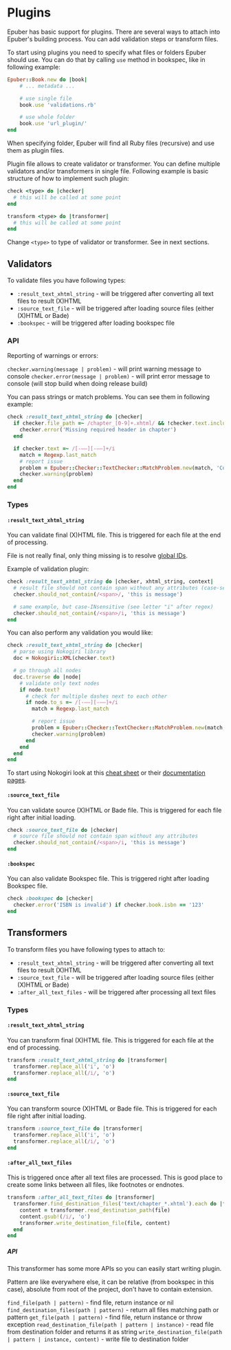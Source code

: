# Plugins

Epuber has basic support for plugins. There are several ways to attach into Epuber's building process. You can add
validation steps or transform files.

To start using plugins you need to specify what files or folders Epuber should use. You can do that by calling `use`
method in bookspec, like in following example:

```ruby
Epuber::Book.new do |book|
    # ... metadata ...

    # use single file
    book.use 'validations.rb'

    # use whole folder
    book.use 'url_plugin/'
end
```

When specifying folder, Epuber will find all Ruby files (recursive) and use them as plugin files.

Plugin file allows to create validator or transformer. You can define multiple validators and/or transformers in single
file. Following example is basic structure of how to implement such plugin:

```ruby
check <type> do |checker|
  # this will be called at some point
end

transform <type> do |transformer|
  # this will be called at some point
end
```

Change `<type>` to type of validator or transformer. See in next sections.


## Validators

To validate files you have following types:

- `:result_text_xhtml_string` - will be triggered after converting all text files to result (X)HTML
- `:source_text_file` - will be triggered after loading source files (either (X)HTML or Bade)
- `:bookspec` - will be triggered after loading bookspec file

### API

Reporting of warnings or errors:

`checker.warning(message | problem)` - will print warning message to console
`checker.error(message | problem)` - will print error message to console (will stop build when doing release build)

You can pass strings or match problems. You can see them in following example:

```ruby
check :result_text_xhtml_string do |checker|
  if checker.file_path =~ /chapter_[0-9]+.xhtml/ && !checker.text.include?('<h1')
    checker.error('Missing required header in chapter')
  end

  if checker.text =~ /[-–—][-–—]+/i
    match = Regexp.last_match
    # report issue
    problem = Epuber::Checker::TextChecker::MatchProblem.new(match, 'Contains redundant dashes', checker.file_path)
    checker.warning(problem)
  end
end
```

### Types

#### `:result_text_xhtml_string`

You can validate final (X)HTML file. This is triggered for each file at the end of processing.

File is not really final, only thing missing is to resolve [global IDs](./usage.md#global-ids).

Example of validation plugin:

```ruby
check :result_text_xhtml_string do |checker, xhtml_string, context|
  # result file should not contain span without any attributes (case-sensitive)
  checker.should_not_contain(/<span>/, 'this is message')

  # same example, but case-INsensitive (see letter "i" after regex)
  checker.should_not_contain(/<span>/i, 'this is message')
end
```

You can also perform any validation you would like:

```ruby
check :result_text_xhtml_string do |checker|
  # parse using Nokogiri library
  doc = Nokogiri::XML(checker.text)

  # go through all nodes
  doc.traverse do |node|
    # validate only text nodes
    if node.text?
      # check for multiple dashes next to each other
      if node.to_s =~ /[-–—][-–—]+/i
        match = Regexp.last_match

        # report issue
        problem = Epuber::Checker::TextChecker::MatchProblem.new(match, 'Contains redundant dashes', checker.file_path)
        checker.warning(problem)
      end
    end
  end
end
```

To start using Nokogiri look at this [cheat sheet](https://gist.github.com/carolineartz/10276637) or their [documentation pages](https://nokogiri.org/index.html).

#### `:source_text_file`

You can validate source (X)HTML or Bade file. This is triggered for each file right after initial loading.

```ruby
check :source_text_file do |checker|
  # source file should not contain span without any attributes
  checker.should_not_contain(/<span>/i, 'this is message')
end
```

#### `:bookspec`

You can also validate Bookspec file. This is triggered right after loading Bookspec file.

```ruby
check :bookspec do |checker|
  checker.error('ISBN is invalid') if checker.book.isbn == '123'
end
```


## Transformers

To transform files you have following types to attach to:

- `:result_text_xhtml_string` - will be triggered after converting all text files to result (X)HTML
- `:source_text_file` - will be triggered after loading source files (either (X)HTML or Bade)
- `:after_all_text_files` - will be triggered after processing all text files

### Types

#### `:result_text_xhtml_string`

You can transform final (X)HTML file. This is triggered for each file at the end of processing.

```ruby
transform :result_text_xhtml_string do |transformer|
  transformer.replace_all('i', 'o')
  transformer.replace_all(/i/, 'o')
end
```

#### `:source_text_file`

You can transform source (X)HTML or Bade file. This is triggered for each file right after initial loading.

```ruby
transform :source_text_file do |transformer|
  transformer.replace_all('i', 'o')
  transformer.replace_all(/i/, 'o')
end
```

#### `:after_all_text_files`

This is triggered once after all text files are processed. This is good place to create some links between all files,
like footnotes or endnotes.

```ruby
transform :after_all_text_files do |transformer|
  transformer.find_destination_files('text/chapter_*.xhtml').each do |file|
    content = transformer.read_destination_path(file)
    content.gsub!(/i/, 'o')
    transformer.write_destination_file(file, content)
  end
end
```

##### API

This transformer has some more APIs so you can easily start writing plugin.

Pattern are like everywhere else, it can be relative (from bookspec in this case), absolute from root of the project, don't have to contain extension.

`find_file(path | pattern)` - find file, return instance or nil
`find_destination_files(path | pattern)` - return all files matching path or pattern
`get_file(path | pattern)` - find file, return instance or throw exception
`read_destination_file(path | pattern | instance)` - read file from destination folder and returns it as string
`write_destination_file(path | pattern | instance, content)` - write file to destination folder
